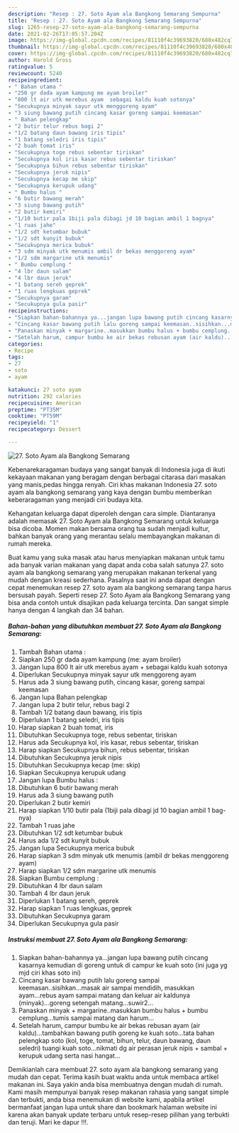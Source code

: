 ```yaml
---
description: "Resep : 27. Soto Ayam ala Bangkong Semarang Sempurna"
title: "Resep : 27. Soto Ayam ala Bangkong Semarang Sempurna"
slug: 1265-resep-27-soto-ayam-ala-bangkong-semarang-sempurna
date: 2021-02-26T17:05:57.204Z
image: https://img-global.cpcdn.com/recipes/81110f4c39693820/680x482cq70/27-soto-ayam-ala-bangkong-semarang-foto-resep-utama.jpg
thumbnail: https://img-global.cpcdn.com/recipes/81110f4c39693820/680x482cq70/27-soto-ayam-ala-bangkong-semarang-foto-resep-utama.jpg
cover: https://img-global.cpcdn.com/recipes/81110f4c39693820/680x482cq70/27-soto-ayam-ala-bangkong-semarang-foto-resep-utama.jpg
author: Harold Gross
ratingvalue: 5
reviewcount: 5240
recipeingredient:
- " Bahan utama "
- "250 gr dada ayam kampung me ayam broiler"
- "800 lt air utk merebus ayam  sebagai kaldu kuah sotonya"
- "Secukupnya minyak sayur utk menggoreng ayam"
- "3 siung bawang putih cincang kasar goreng sampai keemasan"
- " Bahan pelengkap"
- "2 butir telur rebus bagi 2"
- "1/2 batang daun bawang iris tipis"
- "1 batang seledri iris tipis"
- "2 buah tomat iris"
- "Secukupnya toge rebus sebentar tiriskan"
- "Secukupnya kol iris kasar rebus sebentar tiriskan"
- "Secukupnya bihun rebus sebentar tiriskan"
- "Secukupnya jeruk nipis"
- "Secukupnya kecap me skip"
- "Secukupnya kerupuk udang"
- " Bumbu halus "
- "6 butir bawang merah"
- "3 siung bawang putih"
- "2 butir kemiri"
- "1/10 butir pala 1biji pala dibagi jd 10 bagian ambil 1 bagnya"
- "1 ruas jahe"
- "1/2 sdt ketumbar bubuk"
- "1/2 sdt kunyit bubuk"
- "Secukupnya merica bubuk"
- "3 sdm minyak utk menumis ambil dr bekas menggoreng ayam"
- "1/2 sdm margarine utk menumis"
- " Bumbu cemplung "
- "4 lbr daun salam"
- "4 lbr daun jeruk"
- "1 batang sereh geprek"
- "1 ruas lengkuas geprek"
- "Secukupnya garam"
- "Secukupnya gula pasir"
recipeinstructions:
- "Siapkan bahan-bahannya ya...jangan lupa bawang putih cincang kasarnya kemudian di goreng untuk di campur ke kuah soto (ini juga yg mjd ciri khas soto ini)"
- "Cincang kasar bawang putih lalu goreng sampai keemasan..sisihkan...masak air sampai mendidih, masukkan ayam...rebus ayam sampai matang dan keluar air kaldunya (minyak)...goreng setengah matang...suwir2..."
- "Panaskan minyak + margarine..masukkan bumbu halus + bumbu cemplung...tumis sampai matang dan harum..."
- "Setelah harum, campur bumbu ke air bekas rebusan ayam (air kaldu)...tambahkan bawang putih goreng ke kuah soto...tata bahan pelengkap soto (kol, toge, tomat, bihun, telur, daun bawang, daun seledri) tuangi kuah soto...nikmati dg air perasan jeruk nipis + sambal + kerupuk udang serta nasi hangat..."
categories:
- Recipe
tags:
- 27
- soto
- ayam

katakunci: 27 soto ayam 
nutrition: 292 calories
recipecuisine: American
preptime: "PT35M"
cooktime: "PT59M"
recipeyield: "1"
recipecategory: Dessert

---
```



![27. Soto Ayam ala Bangkong Semarang](https://img-global.cpcdn.com/recipes/81110f4c39693820/680x482cq70/27-soto-ayam-ala-bangkong-semarang-foto-resep-utama.jpg)

Kebenarekaragaman budaya yang sangat banyak di Indonesia juga di ikuti kekayaan makanan yang beragam dengan berbagai citarasa dari masakan yang manis,pedas hingga renyah. Ciri khas makanan Indonesia 27. soto ayam ala bangkong semarang yang kaya dengan bumbu memberikan keberaragaman yang menjadi ciri budaya kita.


Kehangatan keluarga dapat diperoleh dengan cara simple. Diantaranya adalah memasak 27. Soto Ayam ala Bangkong Semarang untuk keluarga bisa dicoba. Momen makan bersama orang tua sudah menjadi kultur, bahkan banyak orang yang merantau selalu membayangkan makanan di rumah mereka.



Buat kamu yang suka masak atau harus menyiapkan makanan untuk tamu ada banyak varian makanan yang dapat anda coba salah satunya 27. soto ayam ala bangkong semarang yang merupakan makanan terkenal yang mudah dengan kreasi sederhana. Pasalnya saat ini anda dapat dengan cepat menemukan resep 27. soto ayam ala bangkong semarang tanpa harus bersusah payah.
Seperti resep 27. Soto Ayam ala Bangkong Semarang yang bisa anda contoh untuk disajikan pada keluarga tercinta. Dan sangat simple hanya dengan 4 langkah dan 34 bahan.


<!--inarticleads1-->

##### Bahan-bahan yang dibutuhkan membuat 27. Soto Ayam ala Bangkong Semarang:

1. Tambah  Bahan utama :
1. Siapkan 250 gr dada ayam kampung (me: ayam broiler)
1. Jangan lupa 800 lt air utk merebus ayam + sebagai kaldu kuah sotonya
1. Diperlukan Secukupnya minyak sayur utk menggoreng ayam
1. Harus ada 3 siung bawang putih, cincang kasar, goreng sampai keemasan
1. Jangan lupa  Bahan pelengkap
1. Jangan lupa 2 butir telur, rebus bagi 2
1. Tambah 1/2 batang daun bawang, iris tipis
1. Diperlukan 1 batang seledri, iris tipis
1. Harap siapkan 2 buah tomat, iris
1. Dibutuhkan Secukupnya toge, rebus sebentar, tiriskan
1. Harus ada Secukupnya kol, iris kasar, rebus sebentar, tiriskan
1. Harap siapkan Secukupnya bihun, rebus sebentar, tiriskan
1. Dibutuhkan Secukupnya jeruk nipis
1. Dibutuhkan Secukupnya kecap (me: skip)
1. Siapkan Secukupnya kerupuk udang
1. Jangan lupa  Bumbu halus :
1. Dibutuhkan 6 butir bawang merah
1. Harus ada 3 siung bawang putih
1. Diperlukan 2 butir kemiri
1. Harap siapkan 1/10 butir pala (1biji pala dibagi jd 10 bagian ambil 1 bag-nya)
1. Tambah 1 ruas jahe
1. Dibutuhkan 1/2 sdt ketumbar bubuk
1. Harus ada 1/2 sdt kunyit bubuk
1. Jangan lupa Secukupnya merica bubuk
1. Harap siapkan 3 sdm minyak utk menumis (ambil dr bekas menggoreng ayam)
1. Harap siapkan 1/2 sdm margarine utk menumis
1. Siapkan  Bumbu cemplung :
1. Dibutuhkan 4 lbr daun salam
1. Tambah 4 lbr daun jeruk
1. Diperlukan 1 batang sereh, geprek
1. Harap siapkan 1 ruas lengkuas, geprek
1. Dibutuhkan Secukupnya garam
1. Diperlukan Secukupnya gula pasir




<!--inarticleads2-->

##### Instruksi membuat  27. Soto Ayam ala Bangkong Semarang:

1. Siapkan bahan-bahannya ya...jangan lupa bawang putih cincang kasarnya kemudian di goreng untuk di campur ke kuah soto (ini juga yg mjd ciri khas soto ini)
1. Cincang kasar bawang putih lalu goreng sampai keemasan..sisihkan...masak air sampai mendidih, masukkan ayam...rebus ayam sampai matang dan keluar air kaldunya (minyak)...goreng setengah matang...suwir2...
1. Panaskan minyak + margarine..masukkan bumbu halus + bumbu cemplung...tumis sampai matang dan harum...
1. Setelah harum, campur bumbu ke air bekas rebusan ayam (air kaldu)...tambahkan bawang putih goreng ke kuah soto...tata bahan pelengkap soto (kol, toge, tomat, bihun, telur, daun bawang, daun seledri) tuangi kuah soto...nikmati dg air perasan jeruk nipis + sambal + kerupuk udang serta nasi hangat...




Demikianlah cara membuat 27. soto ayam ala bangkong semarang yang mudah dan cepat. Terima kasih buat waktu anda untuk membaca artikel makanan ini. Saya yakin anda bisa membuatnya dengan mudah di rumah. Kami masih mempunyai banyak resep makanan rahasia yang sangat simple dan terbukti, anda bisa menemukan di website kami, apabila artikel bermanfaat jangan lupa untuk share dan bookmark halaman website ini karena akan banyak update terbaru untuk resep-resep pilihan yang terbukti dan teruji. Mari ke dapur !!!. 
